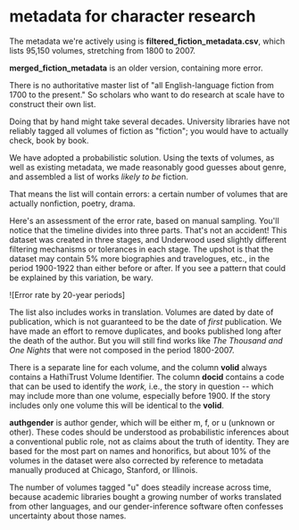 metadata for character research
===============================

The metadata we're actively using is **filtered_fiction_metadata.csv**, which lists 95,150 volumes, stretching from 1800 to 2007.

**merged_fiction_metadata** is an older version, containing more error.

There is no authoritative master list of "all English-language fiction from 1700 to the present." So scholars who want to do research at scale have to construct their own list.

Doing that by hand might take several decades. University libraries have not reliably tagged all volumes of fiction as "fiction"; you would have to actually check, book by book.

We have adopted a probabilistic solution. Using the texts of volumes, as well as existing metadata, we made reasonably good guesses about genre, and assembled a list of works *likely to be* fiction.

That means the list will contain errors: a certain number of volumes that are actually nonfiction, poetry, drama.

Here's an assessment of the error rate, based on manual sampling. You'll notice that the timeline divides into three parts. That's not an accident! This dataset was created in three stages, and Underwood used slightly different filtering mechanisms or tolerances in each stage. The upshot is that the dataset may contain 5% more biographies and travelogues, etc., in the period 1900-1922 than either before or after. If you see a pattern that could be explained by this variation, be wary.

![Error rate by 20-year periods]

The list also includes works in translation. Volumes are dated by date of publication, which is not guaranteed to be the date of *first* publication. We have made an effort to remove duplicates, and books published long after the death of the author. But you will still find works like *The Thousand and One Nights* that were not composed in the period 1800-2007.

There is a separate line for each volume, and the column **volid** always contains a HathiTrust Volume Identifier. The column **docid** contains a code that can be used to identify the *work,* i.e., the story in question -- which may include more than one volume, especially before 1900. If the story includes only one volume this will be identical to the **volid**.

**authgender** is author gender, which will be either m, f, or u (unknown or other). These codes should be understood as probabilistic inferences about a conventional public role, not as claims about the truth of identity. They are based for the most part on names and honorifics, but about 10% of the volumes in the dataset were also corrected by reference to metadata manually produced at Chicago, Stanford, or Illinois.

The number of volumes tagged "u" does steadily increase across time, because academic libraries bought a growing number of works translated from other languages, and our gender-inference software often confesses uncertainty about those names.

